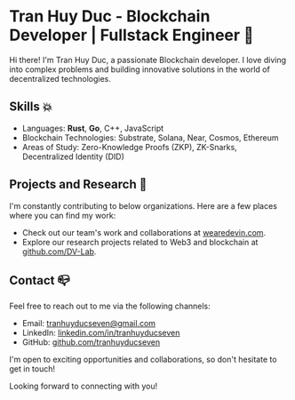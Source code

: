 # Tran Huy Duc - Blockchain Developer | Fullstack Engineer 🦀

Hi there! I'm Tran Huy Duc, a passionate Blockchain developer. I love diving into complex problems and building innovative solutions in the world of decentralized technologies.

## Skills 💥

- Languages: **Rust**, **Go**, C++, JavaScript
- Blockchain Technologies: Substrate, Solana, Near, Cosmos, Ethereum
- Areas of Study: Zero-Knowledge Proofs (ZKP), ZK-Snarks, Decentralized Identity (DID)

## Projects and Research 🚀

I'm constantly contributing to below organizations. Here are a few places where you can find my work:

- Check out our team's work and collaborations at [wearedevin.com](https://wearedevin.com/).
- Explore our research projects related to Web3 and blockchain at [github.com/DV-Lab](https://github.com/DV-Lab).

## Contact 📪

Feel free to reach out to me via the following channels:

- Email: tranhuyducseven@gmail.com
- LinkedIn: [linkedin.com/in/tranhuyducseven](https://www.linkedin.com/in/tranhuyducseven)
- GitHub: [github.com/tranhuyducseven](https://github.com/tranhuyducseven)

I'm open to exciting opportunities and collaborations, so don't hesitate to get in touch!

Looking forward to connecting with you!
